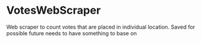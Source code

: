 # VotesWebScraper
Web scraper to count votes that are placed in individual location. Saved for possible future needs to have something to base on
